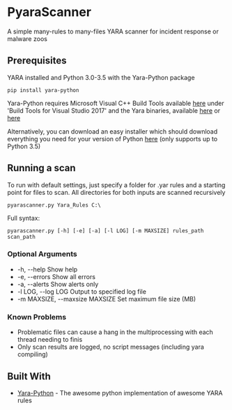 # PyaraScanner

A simple many-rules to many-files YARA scanner for incident response or malware zoos
## Prerequisites

YARA installed and Python 3.0-3.5 with the Yara-Python package


``` 
pip install yara-python
```

Yara-Python requires Microsoft Visual C++ Build Tools available [here](http://landinghub.visualstudio.com/visual-cpp-build-tools) under 'Build Tools for Visual Studio 2017' 
and the Yara binaries, available [here](https://github.com/VirusTotal/yara/releases) or [here](https://www.dropbox.com/sh/umip8ndplytwzj1/AADdLRsrpJL1CM1vPVAxc5JZa?dl=0&lst=)

Alternatively, you can download an easy installer which should download everything you need for your version of Python [here](https://www.dropbox.com/sh/umip8ndplytwzj1/AADdLRsrpJL1CM1vPVAxc5JZa?dl=0&lst=) (only supports up to Python 3.5)


## Running a scan

To run with default settings, just specify a folder for .yar rules and a starting point for files to scan. All directories for both inputs are scanned recursively

```
pyarascanner.py Yara_Rules C:\
```
Full syntax:

```
pyarascanner.py [-h] [-e] [-a] [-l LOG] [-m MAXSIZE] rules_path scan_path
```

### Optional Arguments

* -h, --help            Show help
* -e, --errors          Show all errors
* -a, --alerts          Show alerts only
* -l LOG, --log LOG     Output to specified log file
* -m MAXSIZE, --maxsize MAXSIZE
                        Set maximum file size (MB)
### Known Problems

* Problematic files can cause a hang in the multiprocessing with each thread needing to finis
* Only scan results are logged, no script messages (including yara compiling)

## Built With

* [Yara-Python](https://github.com/VirusTotal/yara-python) - The awesome python implementation of awesome YARA rules